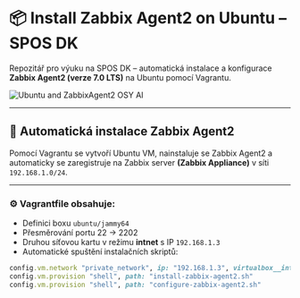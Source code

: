# 📦 Install Zabbix Agent2 on Ubuntu – SPOS DK

Repozitář pro výuku na SPOS DK – automatická instalace a konfigurace **Zabbix Agent2 (verze 7.0 LTS)** na Ubuntu pomocí Vagrantu.

![Ubuntu and ZabbixAgent2 OSY AI](../Images/osy-Ubuntu-ZabbixAgent2.webp)

---

## 🧰 Automatická instalace Zabbix Agent2

Pomocí Vagrantu se vytvoří Ubuntu VM, nainstaluje se Zabbix Agent2 a automaticky se zaregistruje na Zabbix server **(Zabbix Appliance)** v síti `192.168.1.0/24`.

---

### ⚙️ Vagrantfile obsahuje:

- Definici boxu `ubuntu/jammy64`
- Přesměrování portu 22 → 2202
- Druhou síťovou kartu v režimu **intnet** s IP `192.168.1.3`
- Automatické spuštění instalačních skriptů:

```ruby
config.vm.network "private_network", ip: "192.168.1.3", virtualbox__intnet: true
config.vm.provision "shell", path: "install-zabbix-agent2.sh"
config.vm.provision "shell", path: "configure-zabbix-agent2.sh"
